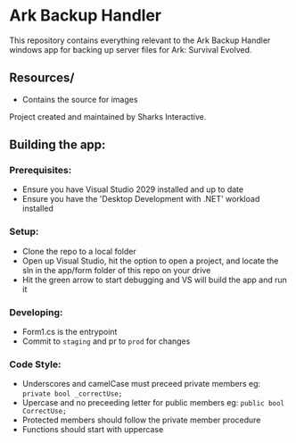 # Ark Backup Handler
This repository contains everything relevant to the Ark Backup Handler windows app for backing up server files for Ark: Survival Evolved.

## Resources/
  - Contains the source for images
  
Project created and maintained by Sharks Interactive.

## Building the app:
### Prerequisites:
  - Ensure you have Visual Studio 2029 installed and up to date
  - Ensure you have the 'Desktop Development with .NET' workload installed
  
### Setup:
  - Clone the repo to a local folder
  - Open up Visual Studio, hit the option to open a project, and locate the sln in the app/form folder of this repo on your drive
  - Hit the green arrow to start debugging and VS will build the app and run it
  
### Developing:
  - Form1.cs is the entrypoint
  - Commit to ``staging`` and pr to ``prod`` for changes

### Code Style:
  - Underscores and camelCase must preceed private members eg: ``private bool _correctUse;``
  - Upercase and no preceeding letter for public members eg: ``public bool CorrectUse;``
  - Protected members should follow the private member procedure
  - Functions should start with uppercase
  
